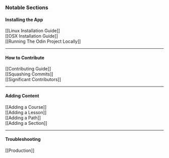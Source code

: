 ### Notable Sections
#### Installing the App

[[Linux Installation Guide]]  
[[OSX Installation Guide]]  
[[Running The Odin Project Locally]]  

***

#### How to Contribute

[[Contributing Guide]]  
[[Squashing Commits]]   
[[Significant Contributors]]  

*** 

#### Adding Content

[[Adding a Course]]  
[[Adding a Lesson]]  
[[Adding a Path]]  
[[Adding a Section]]

***

#### Troubleshooting

[[Production]]  
